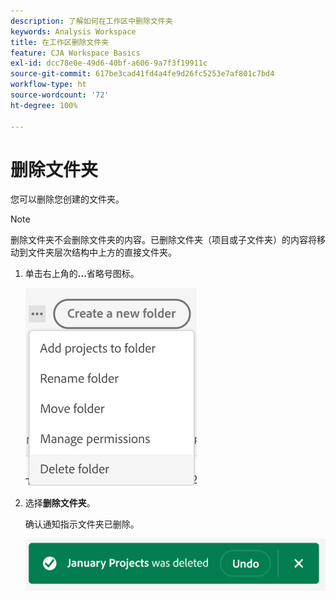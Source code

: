 ```yaml
---
description: 了解如何在工作区中删除文件夹
keywords: Analysis Workspace
title: 在工作区删除文件夹
feature: CJA Workspace Basics
exl-id: dcc78e0e-49d6-40bf-a606-9a7f3f19911c
source-git-commit: 617be3cad41fd4a4fe9d26fc5253e7af801c7bd4
workflow-type: ht
source-wordcount: '72'
ht-degree: 100%

---
```



# 删除文件夹

您可以删除您创建的文件夹。

>[!NOTE]
>
>删除文件夹不会删除文件夹的内容。已删除文件夹（项目或子文件夹）的内容将移动到文件夹层次结构中上方的直接文件夹。

1. 单击右上角的&#x200B;**...**&#x200B;省略号图标。

   ![](/help/analysis-workspace/build-workspace-project/assets/select-delete-folder.png)

1. 选择&#x200B;**删除文件夹**。

   确认通知指示文件夹已删除。

   ![](/help/analysis-workspace/build-workspace-project/assets/deleted-folder.png)

